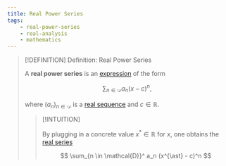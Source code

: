 ```yaml
---
title: Real Power Series
tags:
    - real-power-series
    - real-analysis
    - mathematics
---
```


>[!DEFINITION] Definition: Real Power Series
>
>A **real power series** is an [expression](../../../../../Logic/Formal%20Languages/Expression.md) of the form
>
>$$
>\sum_{n\in \mathcal{D}} a_n (x-c)^n,
>$$
>
>where $(a_n)_{n \in \mathcal{D}}$ is a [real sequence](../Real%20Sequences/index.md) and $c \in \mathbb{R}$.
>
>>[!INTUITION]
>>
>>By plugging in a concrete value $x^\ast \in \mathbb{R}$ for $x$, one obtains the [real series](../Real%20Series/index.md)
>>
>>$$
>>\sum_{n \in \mathcal{D}}^ a_n (x^{\ast} - c)^n
>>$$
>>
>